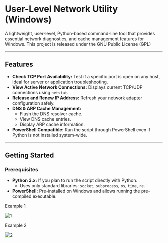 # User-Level Network Utility (Windows)

A lightweight, user-level, Python-based command-line tool that provides essential network diagnostics, and cache management features for Windows.
This project is released under the GNU Public License (GPL)

---

## Features

* **Check TCP Port Availability:** Test if a specific port is open on any host, ideal for server or application troubleshooting.
* **View Active Network Connections:** Displays current TCP/UDP connections using `netstat`.
* **Release and Renew IP Address:** Refresh your network adapter configuration safely.
* **DNS & ARP Cache Management:**
    * Flush the DNS resolver cache.
    * View DNS cache entries.
    * Display ARP cache information.
* **PowerShell Compatible:** Run the script through PowerShell even if Python is not installed system-wide.

---

## Getting Started

### Prerequisites

* **Python 3.x:** If you plan to run the script directly with Python.
    * Uses only standard libraries: `socket`, `subprocess`, `os`, `time`, `re`.
* **PowerShell:** Pre-installed on Windows and allows running the pre-compiled executable.


Example 1


![1](https://github.com/user-attachments/assets/5b13f11e-f032-4b34-8eb3-6a19b93d9f4a)

Example 2


![2](https://github.com/user-attachments/assets/fcbf1a34-2496-402f-bc1f-296cf37baca8)
